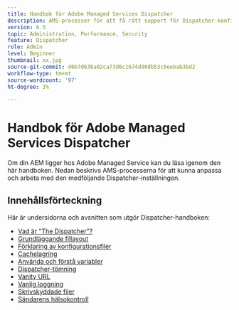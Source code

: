 ```yaml
---
title: Handbok för Adobe Managed Services Dispatcher
description: AMS-processer för att få rätt support för Dispatcher-konfigurationen.
version: 6.5
topic: Administration, Performance, Security
feature: Dispatcher
role: Admin
level: Beginner
thumbnail: xx.jpg
source-git-commit: d6b7d63ba02ca73d6c1674d90db53c6eebab3bd2
workflow-type: tm+mt
source-wordcount: '97'
ht-degree: 3%

---
```



# Handbok för Adobe Managed Services Dispatcher

Om din AEM ligger hos Adobe Managed Service kan du läsa igenom den här handboken.
Nedan beskrivs AMS-processerna för att kunna anpassa och arbeta med den medföljande Dispatcher-inställningen.

## Innehållsförteckning

Här är undersidorna och avsnitten som utgör Dispatcher-handboken:

- [Vad är &quot;The Dispatcher&quot;?](./what-is-the-dispatcher.md)
- [Grundläggande fillayout](./basic-file-layout.md)
- [Förklaring av konfigurationsfiler](./explanation-config-files.md)
- [Cachelagring](./understanding-cache.md)
- [Använda och förstå variabler](./variables.md)
- [Dispatcher-tömning](./disp-flushing.md)
- [Vanity URL](./disp-vanity-url.md)
- [Vanlig loggning](./common-logs.md)
- [Skrivskyddade filer](./immutable-files.md)
- [Sändarens hälsokontroll](./health-check.md)